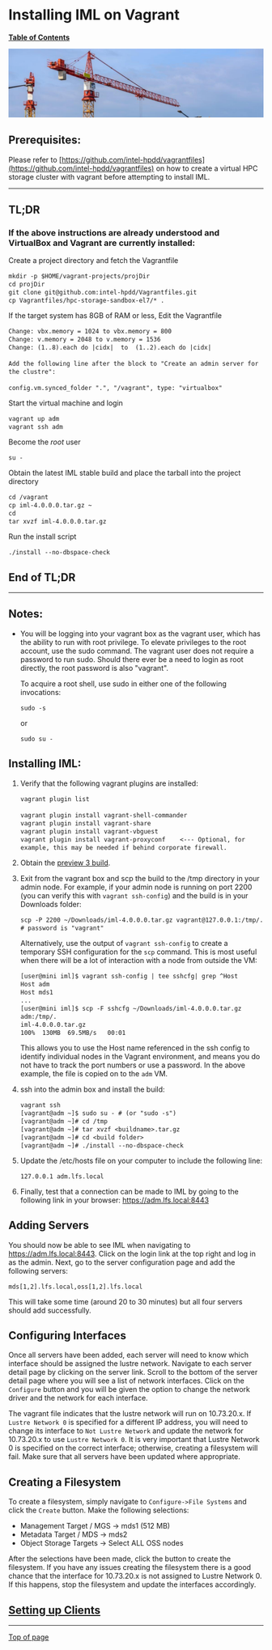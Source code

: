 # <a name="Top"></a>Installing IML on Vagrant

[**Table of Contents**](cd_TOC.md)

![clustre](md_Graphics/installing_sm.jpg)

## Prerequisites:
Please refer to [https://github.com/intel-hpdd/vagrantfiles](https://github.com/intel-hpdd/vagrantfiles) on how to create a virtual HPC storage cluster with vagrant before attempting to install IML.

---
## TL;DR

### If the above instructions are already understood and VirtualBox and Vagrant are currently installed:

Create a project directory and fetch the Vagrantfile

```
mkdir -p $HOME/vagrant-projects/projDir
cd projDir
git clone git@github.com:intel-hpdd/Vagrantfiles.git
cp Vagrantfiles/hpc-storage-sandbox-el7/* .
```

If the target system has 8GB of RAM or less, Edit the Vagrantfile

```
Change: vbx.memory = 1024 to vbx.memory = 800
Change: v.memory = 2048 to v.memory = 1536
Change: (1..8).each do |cidx|  to  (1..2).each do |cidx|

Add the following line after the block to "Create an admin server for the clustre":

config.vm.synced_folder ".", "/vagrant", type: "virtualbox"
```

Start the virtual machine and login

```
vagrant up adm
vagrant ssh adm
```

Become the *root* user

```
su -
```

Obtain the latest IML stable build and place the tarball into the project directory

```
cd /vagrant
cp iml-4.0.0.0.tar.gz ~ 
cd
tar xvzf iml-4.0.0.0.tar.gz 
```

Run the install script

```
./install --no-dbspace-check
```

## End of TL;DR
---

## Notes:
- You will be logging into your vagrant box as the vagrant user, which has the ability to run with root privilege. To elevate privileges to the root account, use the sudo command. The vagrant user does not require a password to run sudo. Should there ever be a need to login as root directly, the root password is also "vagrant". 

    To acquire a root shell, use sudo in either one of the following invocations:
    ```
    sudo -s
    ```
    or
    ```
    sudo su -
    ```

## Installing IML:
1. Verify that the following vagrant plugins are installed:
    ```
    vagrant plugin list

    vagrant plugin install vagrant-shell-commander
    vagrant plugin install vagrant-share
    vagrant plugin install vagrant-vbguest
    vagrant plugin install vagrant-proxyconf    <--- Optional, for example, this may be needed if behind corporate firewall.
    ```
2. Obtain the [preview 3 build](https://github.com/intel-hpdd/intel-manager-for-lustre/releases/tag/v4.0.0.0P3).
3. Exit from the vagrant box and scp the build to the /tmp directory in your admin node. For example, if your admin node is running on port 2200 (you can verify this with `vagrant ssh-config`) and the build is in your Downloads folder:
    ```
    scp -P 2200 ~/Downloads/iml-4.0.0.0.tar.gz vagrant@127.0.0.1:/tmp/.
    # password is "vagrant"
    ```
    Alternatively, use the output of `vagrant ssh-config` to create a temporary SSH configuration for the `scp` command. This is most useful when there will be a lot of interaction with a node from outside the VM:
    ```
    [user@mini iml]$ vagrant ssh-config | tee sshcfg| grep ^Host
    Host adm
    Host mds1
    ...
    [user@mini iml]$ scp -F sshcfg ~/Downloads/iml-4.0.0.0.tar.gz adm:/tmp/.
    iml-4.0.0.0.tar.gz                                                 100%  130MB  69.5MB/s   00:01    
    ```
    This allows you to use the Host name referenced in the ssh config to identify individual nodes in the Vagrant environment, and means you do not have to track the port numbers or use a password. In the above example, the file is copied on to the `adm` VM.

4. ssh into the admin box and install the build:
    ```
    vagrant ssh
    [vagrant@adm ~]$ sudo su - # (or "sudo -s")
    [vagrant@adm ~]# cd /tmp
    [vagrant@adm ~]# tar xvzf <buildname>.tar.gz
    [vagrant@adm ~]# cd <build folder>
    [vagrant@adm ~]# ./install --no-dbspace-check
    ```
5. Update the /etc/hosts file on your computer to include the following line:
    ```
    127.0.0.1 adm.lfs.local
    ```
6. Finally, test that a connection can be made to IML by going to the following link in your browser:
https://adm.lfs.local:8443

## Adding Servers
You should now be able to see IML when navigating to https://adm.lfs.local:8443. Click on the login link at the top right and log in as the admin. Next, go to the server configuration page and add the following servers:
```
mds[1,2].lfs.local,oss[1,2].lfs.local
```
This will take some time (around 20 to 30 minutes) but all four servers should add successfully.

## Configuring Interfaces
Once all servers have been added, each server will need to know which interface should be assigned the lustre network. Navigate to each server detail page by clicking on the server link. Scroll to the bottom of the server detail page where you will see a list of network interfaces. Click on the `Configure` button and you will be given the option to change the network driver and the network for each interface. 

The vagrant file indicates that the lustre network will run on 10.73.20.x. If `Lustre Network 0` is specified for a different IP address, you will need to change its interface to `Not Lustre Network` and update the network for 10.73.20.x to use `Lustre Network 0`. It is very important that Lustre Network 0 is specified on the correct interface; otherwise, creating a filesystem will fail. Make sure that all servers have been updated where appropriate.

## Creating a Filesystem
To create a filesystem, simply navigate to `Configure->File Systems` and click the `Create` button. Make the following selections:
- Management Target / MGS -> mds1 (512 MB)
- Metadata Target / MDS -> mds2
- Object Storage Targets -> Select ALL OSS nodes

After the selections have been made, click the button to create the filesystem. If you have any issues creating the filesystem there is a good chance that the interface for 10.73.20.x is not assigned to Lustre Network 0. If this happens, stop the filesystem and update the interfaces accordingly. 

## [Setting up Clients](cd_Setting_Up_Clients.md)

---
[Top of page](#Top) 